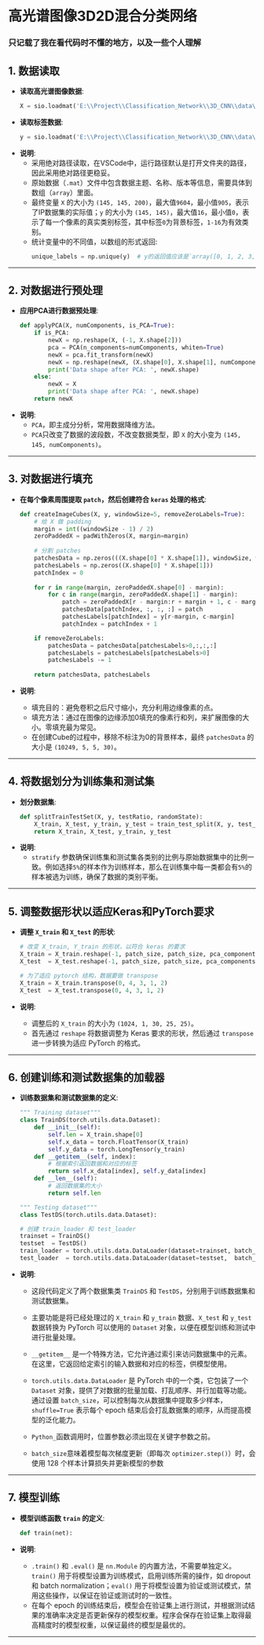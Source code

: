 # 高光谱图像3D2D混合分类网络
### 只记载了我在看代码时不懂的地方，以及一些个人理解
## 1. 数据读取
- **读取高光谱图像数据**:
    ```python
    X = sio.loadmat('E:\\Project\\Classification_Network\\3D_CNN\\data\\Indian_pines_corrected.mat')['indian_pines_corrected']
    ```
- **读取标签数据**:
    ```python
    y = sio.loadmat('E:\\Project\\Classification_Network\\3D_CNN\\data\\Indian_pines_gt.mat')['indian_pines_gt']
    ```
- **说明**:
    - 采用绝对路径读取，在VSCode中，运行路径默认是打开文件夹的路径，因此采用绝对路径更稳妥。
    - 原始数据（`.mat`）文件中包含数据主题、名称、版本等信息，需要具体到数组（`array`）里面。
    - 最终变量 `X` 的大小为 `(145, 145, 200)`，最大值`9604`，最小值`905`，表示了IP数据集的实际值；`y` 的大小为 `(145, 145)`，最大值`16`，最小值`0`，表示了每一个像素的真实类别标签，其中标签`0`为背景标签，`1-16`为有效类别。
    - 统计变量中的不同值，以数组的形式返回:
        ```python
        unique_labels = np.unique(y)  # y的返回值应该是`array([0, 1, 2, 3, 4, 5, 6, 7, 8, 9, 10, 11, 12, 13, 14, 15, 16])`
        ```

---

## 2. 对数据进行预处理
- **应用PCA进行数据预处理**:
    ```python
    def applyPCA(X, numComponents, is_PCA=True):
        if is_PCA:
            newX = np.reshape(X, (-1, X.shape[2]))
            pca = PCA(n_components=numComponents, whiten=True)
            newX = pca.fit_transform(newX)
            newX = np.reshape(newX, (X.shape[0], X.shape[1], numComponents))
            print('Data shape after PCA: ', newX.shape)
        else:
            newX = X
            print('Data shape after PCA: ', newX.shape)
        return newX
    ```
- **说明**:
    - `PCA`，即主成分分析，常用数据降维方法。
    - `PCA`只改变了数据的波段数，不改变数据类型，即 `X` 的大小变为 `(145, 145, numComponents)`。

---

## 3. 对数据进行填充
- **在每个像素周围提取 `patch`，然后创建符合 `keras` 处理的格式**:
    ```python
    def createImageCubes(X, y, windowSize=5, removeZeroLabels=True):
        # 给 X 做 padding
        margin = int((windowSize - 1) / 2)
        zeroPaddedX = padWithZeros(X, margin=margin)
        
        # 分割 patches
        patchesData = np.zeros(((X.shape[0] * X.shape[1]), windowSize, windowSize, X.shape[2]))
        patchesLabels = np.zeros((X.shape[0] * X.shape[1]))
        patchIndex = 0
        
        for r in range(margin, zeroPaddedX.shape[0] - margin):
            for c in range(margin, zeroPaddedX.shape[1] - margin):
                patch = zeroPaddedX[r - margin:r + margin + 1, c - margin:c + margin + 1]
                patchesData[patchIndex, :, :, :] = patch
                patchesLabels[patchIndex] = y[r-margin, c-margin]
                patchIndex = patchIndex + 1

        if removeZeroLabels:
            patchesData = patchesData[patchesLabels>0,:,:,:]
            patchesLabels = patchesLabels[patchesLabels>0]
            patchesLabels -= 1
        
        return patchesData, patchesLabels
    ```

- **说明**:
    - 填充目的：避免卷积之后尺寸缩小，充分利用边缘像素的点。
    - 填充方法：通过在图像的边缘添加0填充的像素行和列，来扩展图像的大小。零填充最为常见。
    - 在创建Cube的过程中，移除不标注为0的背景样本，最终 `patchesData` 的大小是 `(10249, 5, 5, 30)`。

---

## 4. 将数据划分为训练集和测试集
- **划分数据集**:
    ```python
    def splitTrainTestSet(X, y, testRatio, randomState):
        X_train, X_test, y_train, y_test = train_test_split(X, y, test_size=testRatio, random_state=randomState, stratify=y)
        return X_train, X_test, y_train, y_test
    ```
- **说明**:
    - `stratify` 参数确保训练集和测试集各类别的比例与原始数据集中的比例一致。例如选择`5%`的样本作为训练样本，那么在训练集中每一类都会有`5%`的样本被选为训练，确保了数据的类别平衡。

---

## 5. 调整数据形状以适应Keras和PyTorch要求

- **调整 `X_train` 和 `X_test` 的形状**:
    ```python
    # 改变 X_train, Y_train 的形状，以符合 keras 的要求
    X_train = X_train.reshape(-1, patch_size, patch_size, pca_components, 1)
    X_test  = X_test.reshape(-1, patch_size, patch_size, pca_components, 1)
    
    # 为了适应 pytorch 结构，数据要做 transpose
    X_train = X_train.transpose(0, 4, 3, 1, 2)
    X_test  = X_test.transpose(0, 4, 3, 1, 2)
    ```

- **说明**:
    - 调整后的 `X_train` 的大小为 `(1024, 1, 30, 25, 25)`。
    - 首先通过 `reshape` 将数据调整为 Keras 要求的形状，然后通过 `transpose` 进一步转换为适应 PyTorch 的格式。

---

## 6. 创建训练和测试数据集的加载器

- **训练数据集和测试数据集的定义**:
    ```python
    """ Training dataset"""
    class TrainDS(torch.utils.data.Dataset): 
        def __init__(self):
            self.len = X_train.shape[0]
            self.x_data = torch.FloatTensor(X_train)
            self.y_data = torch.LongTensor(y_train)        
        def __getitem__(self, index):
            # 根据索引返回数据和对应的标签
            return self.x_data[index], self.y_data[index]
        def __len__(self): 
            # 返回数据集的大小
            return self.len

    """ Testing dataset"""
    class TestDS(torch.utils.data.Dataset): 

    # 创建 train_loader 和 test_loader
    trainset = TrainDS()
    testset  = TestDS()
    train_loader = torch.utils.data.DataLoader(dataset=trainset, batch_size=128, shuffle=True)
    test_loader  = torch.utils.data.DataLoader(dataset=testset,  batch_size=128, shuffle=False)
    ```

- **说明**:
    - 这段代码定义了两个数据集类 `TrainDS` 和 `TestDS`，分别用于训练数据集和测试数据集。
    - 主要功能是将已经处理过的 `X_train` 和 `y_train` 数据、`X_test` 和 `y_test` 数据转换为 PyTorch 可以使用的 `Dataset` 对象，以便在模型训练和测试中进行批量处理。
    
    - `__getitem__` 是一个特殊方法，它允许通过索引来访问数据集中的元素。在这里，它返回给定索引的输入数据和对应的标签，供模型使用。
    
    - `torch.utils.data.DataLoader` 是 PyTorch 中的一个类，它包装了一个 `Dataset` 对象，提供了对数据的批量加载、打乱顺序、并行加载等功能。通过设置 `batch_size`，可以控制每次从数据集中提取多少样本，`shuffle=True` 表示每个 epoch 结束后会打乱数据集的顺序，从而提高模型的泛化能力。
    - `Python_`函数调用时，位置参数必须出现在关键字参数之前。
    - `batch_size`意味着模型每次梯度更新（即每次 `optimizer.step()`）时，会使用 128 个样本计算损失并更新模型的参数

---

## 7. 模型训练

- **模型训练函数 `train` 的定义**:
    ```python
    def train(net):

    ```

- **说明**:
    - `.train()` 和 `.eval()` 是 `nn.Module` 的内置方法，不需要单独定义。`train()` 用于将模型设置为训练模式，启用训练所需的操作，如 dropout 和 batch normalization；`eval()` 用于将模型设置为验证或测试模式，禁用这些操作，以保证在验证或测试时的一致性。
    - 在每个 epoch 的训练结束后，模型会在验证集上进行测试，并根据测试结果的准确率决定是否更新保存的模型权重。程序会保存在验证集上取得最高精度时的模型权重，以保证最终的模型是最优的。

---

